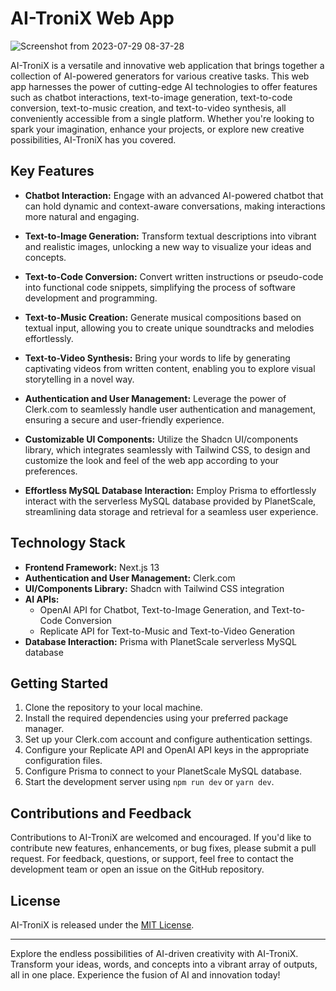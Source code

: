 # AI-TroniX Web App
![Screenshot from 2023-07-29 08-37-28](https://github.com/mrswastik-robot/SaaS-AI-Tronix/assets/107865087/f0559e0a-a2b4-429c-9df8-60db876839e3)

AI-TroniX is a versatile and innovative web application that brings together a collection of AI-powered generators for various creative tasks. This web app harnesses the power of cutting-edge AI technologies to offer features such as chatbot interactions, text-to-image generation, text-to-code conversion, text-to-music creation, and text-to-video synthesis, all conveniently accessible from a single platform. Whether you're looking to spark your imagination, enhance your projects, or explore new creative possibilities, AI-TroniX has you covered.

## Key Features

- **Chatbot Interaction:** Engage with an advanced AI-powered chatbot that can hold dynamic and context-aware conversations, making interactions more natural and engaging.

- **Text-to-Image Generation:** Transform textual descriptions into vibrant and realistic images, unlocking a new way to visualize your ideas and concepts.

- **Text-to-Code Conversion:** Convert written instructions or pseudo-code into functional code snippets, simplifying the process of software development and programming.

- **Text-to-Music Creation:** Generate musical compositions based on textual input, allowing you to create unique soundtracks and melodies effortlessly.

- **Text-to-Video Synthesis:** Bring your words to life by generating captivating videos from written content, enabling you to explore visual storytelling in a novel way.

- **Authentication and User Management:** Leverage the power of Clerk.com to seamlessly handle user authentication and management, ensuring a secure and user-friendly experience.

- **Customizable UI Components:** Utilize the Shadcn UI/components library, which integrates seamlessly with Tailwind CSS, to design and customize the look and feel of the web app according to your preferences.

- **Effortless MySQL Database Interaction:** Employ Prisma to effortlessly interact with the serverless MySQL database provided by PlanetScale, streamlining data storage and retrieval for a seamless user experience.

## Technology Stack

- **Frontend Framework:** Next.js 13
- **Authentication and User Management:** Clerk.com
- **UI/Components Library:** Shadcn with Tailwind CSS integration
- **AI APIs:**
  - OpenAI API for Chatbot, Text-to-Image Generation, and Text-to-Code Conversion
  - Replicate API for Text-to-Music and Text-to-Video Generation
- **Database Interaction:** Prisma with PlanetScale serverless MySQL database

## Getting Started

1. Clone the repository to your local machine.
2. Install the required dependencies using your preferred package manager.
3. Set up your Clerk.com account and configure authentication settings.
4. Configure your Replicate API and OpenAI API keys in the appropriate configuration files.
5. Configure Prisma to connect to your PlanetScale MySQL database.
6. Start the development server using `npm run dev` or `yarn dev`.

## Contributions and Feedback

Contributions to AI-TroniX are welcomed and encouraged. If you'd like to contribute new features, enhancements, or bug fixes, please submit a pull request. For feedback, questions, or support, feel free to contact the development team or open an issue on the GitHub repository.

## License

AI-TroniX is released under the [MIT License](https://opensource.org/licenses/MIT).

---

Explore the endless possibilities of AI-driven creativity with AI-TroniX. Transform your ideas, words, and concepts into a vibrant array of outputs, all in one place. Experience the fusion of AI and innovation today!
